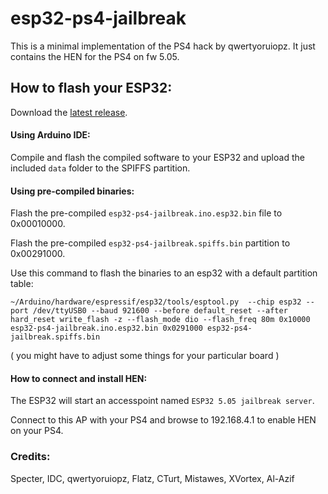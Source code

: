 # esp32-ps4-jailbreak

This is a minimal implementation of the PS4 hack by qwertyoruiopz. It just contains the HEN for the PS4 on fw 5.05.

## How to flash your ESP32:

Download the [latest release](https://github.com/CelliesProjects/esp32-ps4-jailbreak/releases/latest).

#### Using Arduino IDE:
Compile and flash the compiled software to your ESP32 and upload the included `data` folder to the SPIFFS partition.

#### Using pre-compiled binaries:

Flash the pre-compiled `esp32-ps4-jailbreak.ino.esp32.bin` file to 0x00010000.

Flash the pre-compiled `esp32-ps4-jailbreak.spiffs.bin` partition to 0x00291000.

Use this command to flash the binaries to an esp32 with a default partition table:

`~/Arduino/hardware/espressif/esp32/tools/esptool.py  --chip esp32 --port /dev/ttyUSB0 --baud 921600 --before default_reset --after hard_reset write_flash -z --flash_mode dio --flash_freq 80m 0x10000 esp32-ps4-jailbreak.ino.esp32.bin 0x0291000 esp32-ps4-jailbreak.spiffs.bin`

( you might have to adjust some things for your particular board )

#### How to connect and install HEN:

The ESP32 will start an accesspoint named `ESP32 5.05 jailbreak server`. 

Connect to this AP with your PS4 and browse to 192.168.4.1 to enable HEN on your PS4.

### Credits:
Specter, IDC, qwertyoruiopz, Flatz, CTurt, Mistawes, XVortex, Al-Azif
